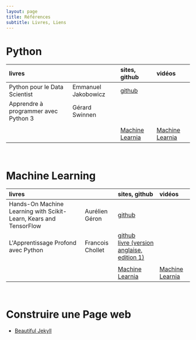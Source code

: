 ```yaml
---
layout: page
title: Références
subtitle: Livres, Liens
---
```



# Python 

|livres  | | sites, github | vidéos |
:-------|:-------|:-------|:------|
|Python pour le Data Scientist|Emmanuel Jakobowicz|[github](https://github.com/emjako)||
|Apprendre à programmer avec Python 3|Gérard Swinnen||| 
|||||
|||[Machine Learnia](https://machinelearnia.com/)|[Machine Learnia](https://www.youtube.com/c/MachineLearnia/videos)|

<br/>

# Machine Learning

| livres  |  | sites, github | vidéos |
|:-------|:-------|:-------|:----|
|Hands-On Machine Learning with Scikit-Learn, Kears and TensorFlow|Aurélien Géron|[github](https://github.com/ageron)||
|L'Apprentissage Profond avec Python| Francois Chollet|[github](https://github.com/fchollet?tab=repositories) <br/> [livre (version anglaise, edition 1)](https://www.manning.com/books/deep-learning-with-python#toc)||
|||||
|||[Machine Learnia](https://machinelearnia.com/)|[Machine Learnia](https://www.youtube.com/c/MachineLearnia/videos)|

<br/>

# Construire une Page web

* [Beautiful Jekyll](https://beautifuljekyll.com)
